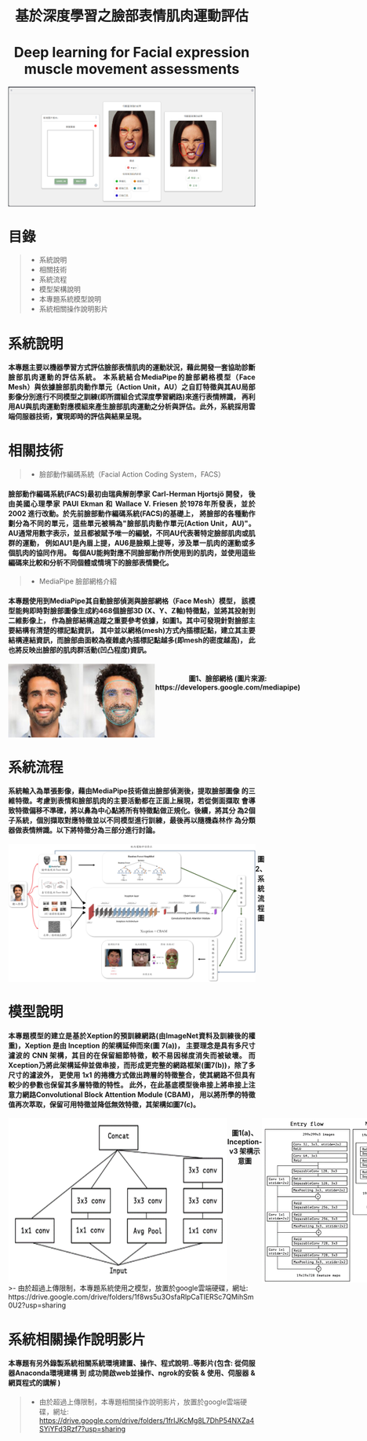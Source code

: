 <h1 align="center" >基於深度學習之臉部表情肌肉運動評估</h1>
<h1 align="center" >Deep learning for Facial expression muscle movement assessments</h1>

<div style="display: flex ;" align="center">
    <img src="Abstract-Image/圖片a.png" alt="網頁實機畫面"  />
</div>

# 目錄
>- 系統說明
>- 相關技術
>- 系統流程
>- 模型架構說明
>- 本專題系統模型說明
>- 系統相關操作說明影片

# 系統說明
<h4 style="text-align: justify;">
    本專題主要以機器學習方式評估臉部表情肌肉的運動狀況，藉此開發一套協助診斷臉部肌肉運動的評估系統。
    本系統結合MediaPipe的臉部網格模型（Face Mesh）與依據臉部肌肉動作單元（Action Unit，AU）之自訂特徵與其AU局部影像分別進行不同模型之訓練(即所謂組合式深度學習網路)來進行表情辨識，
    再利用AU與肌肉運動對應模組來產生臉部肌肉運動之分析與評估。此外，系統採用雲端伺服器技術，實現即時的評估與結果呈現。
</h4>

# 相關技術
>- 臉部動作編碼系統（Facial Action Coding System，FACS） 
<h4 style="text-align: justify;">
    臉部動作編碼系統(FACS)最初由瑞典解剖學家 Carl-Herman Hjortsjö 開發，
    後由美國心理學家 PAUl Ekman 和 Wallace V. Friesen 於1978年所發表，並於2002 進行改動。於先前臉部動作編碼系統(FACS)的基礎上，
    將臉部的各種動作劃分為不同的單元，這些單元被稱為"臉部肌肉動作單元(Action Unit，AU)"。
    AU通常用數字表示，並且都被賦予唯一的編號，不同AU代表著特定臉部肌肉或肌群的運動，
    例如AU1是內眉上提，AU6是臉頰上提等，涉及單一肌肉的運動或多個肌肉的協同作用。
    每個AU能夠對應不同臉部動作所使用到的肌肉，並使用這些編碼來比較和分析不同個體或情境下的臉部表情變化。 
</h4> 

>- MediaPipe 臉部網格介紹 
<h4 style="text-align: justify;">
    本專題使用到MediaPipe其自動臉部偵測與臉部網格（Face Mesh）模型，
    該模型能夠即時對臉部圖像生成約468個臉部3D (X、Y、Z軸)特徵點，並將其投射到二維影像上，
    作為臉部結構追蹤之重要參考依據，如圖1。其中可發現針對臉部主要結構有清楚的標記點資訊，
    其中並以網格(mesh)方式內插標記點，建立其主要結構連結資訊，而臉部曲面較為複雜處內插標記點越多(即mesh的密度越高)，
    此也將反映出臉部的肌肉群活動(凹凸程度)資訊。 
</h4> 
<div style="display: flex ;" align="center">
    <img src="Abstract-Image/mediapipe示意圖.png" alt="mediapipe示意圖" width="300" height="150"/>
    <h4>圖1、臉部網格 (圖片來源: https://developers.google.com/mediapipe)</h4>
</div>

# 系統流程
<h4 style="text-align: justify;">
系統輸入為單張影像，藉由MediaPipe技術做出臉部偵測後，提取臉部圖像
的三維特徵。考慮到表情和臉部肌肉的主要活動都在正面上展現，若從側面擷取
會導致特徵偏移不準確，將以鼻為中心點將所有特徵點做正規化。後續，將其分
為2個子系統，個別擷取對應特徵並以不同模型進行訓練，最後再以隨機森林作
為分類器做表情辨識。以下將特徵分為三部分進行討論。 
</h4>

<div style="display: flex ;" align="center">
    <img src="Abstract-Image/流程圖.png" alt="系統流程"  />
    <h4>圖2、系統流程圖</h4>
</div>

# 模型說明
<h4 style="text-align: justify;">
    本專題模型的建立是基於Xeption的預訓練網路(由ImageNet資料及訓練後的權重)，Xeption 
    是由 Inception 的架構延伸而來(圖 7(a))，
    主要理念是具有多尺寸濾波的 CNN 架構，其目的在保留細節特徵，較不易因梯度消失而被破壞。
    而Xception乃將此架構延伸並做串接，而形成更完整的網路框架(圖7(b))，除了多尺寸的濾波外，
    更使用 1x1 的捲機方式做出跨層的特徵整合，使其網路不但具有較少的參數也保留其多層特徵的特性。
    此外，在此基底模型後串接上將串接上注意力網路Convolutional Block Attention Module (CBAM)，
    用以將所學的特徵值再次萃取，保留可用特徵並降低無效特徵，其架構如圖7(c)。
</h4>
<div style="display: flex ;" align="center">
    <img src="Abstract-Image/a.png" alt="Inception-v3 架構示意圖" width="500"/>
    <h4>圖1(a)、Inception-v3 架構示意圖</h4>
    <img src="Abstract-Image/b.png" alt="Xception網路架構示意圖" width="500"/>
    <h4>圖1(b)、Xception網路架構示意圖</h4>
    <img src="Abstract-Image/c.png" alt="CBAM示意圖" width="500"/>
    <h4>圖1(c)、CBAM示意圖</h4>
</div>
>- 由於超過上傳限制，本專題系統使用之模型，放置於google雲端硬碟，網址: https://drive.google.com/drive/folders/1f8ws5u3OsfaRlpCaTlERSc7QMihSm0U2?usp=sharing

# 系統相關操作說明影片
<h4 style="text-align: justify;">
    本專題有另外錄製系統相關系統環境建置、操作、程式說明..等影片(包含: 從伺服器Anaconda環境建構 到 成功開啟web並操作、ngrok的安裝 & 使用、伺服器 & 網頁程式的講解 )
</h4>

>- 由於超過上傳限制，本專題相關操作說明影片，放置於google雲端硬碟，網址: https://drive.google.com/drive/folders/1frIJKcMg8L7DhP54NXZa4SYiYFd3Rzf7?usp=sharing

 
